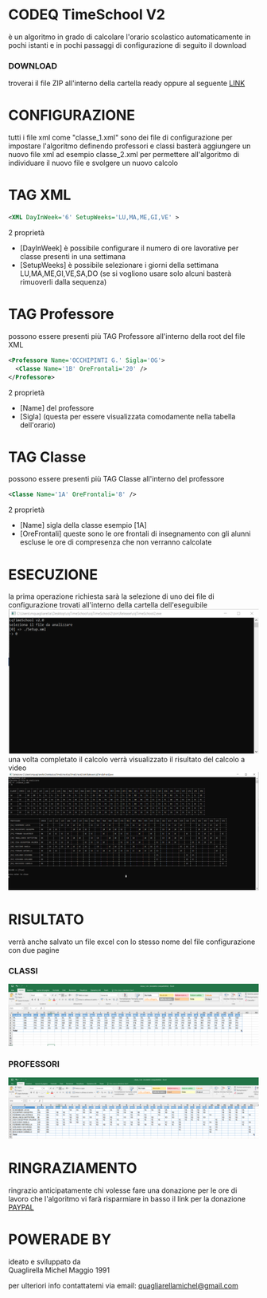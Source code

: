 # CODEQ TimeSchool V2
è un algoritmo in grado di calcolare l'orario scolastico automaticamente in pochi istanti 
e in pochi passaggi di configurazione
di seguito il download

### DOWNLOAD
troverai il file ZIP all'interno della cartella ready
oppure al seguente [LINK](https://github.com/quagliarellamichel/cqTimeSchool2/releases/download/v1.0/release_1.0.zip)

# CONFIGURAZIONE
tutti i file xml come "classe_1.xml" sono dei file di configurazione per impostare l'algoritmo 
definendo professori e classi
basterà aggiungere un nuovo file xml ad esempio classe_2.xml 
per permettere all'algoritmo di individuare il nuovo file e svolgere un nuovo calcolo

# TAG XML
```XML
<XML DayInWeek='6' SetupWeeks='LU,MA,ME,GI,VE' >
```
2 proprietà
- [DayInWeek] è possibile configurare il numero di ore lavorative per classe presenti in una settimana
- [SetupWeeks] è possibile selezionare i giorni della settimana LU,MA,ME,GI,VE,SA,DO (se si vogliono usare solo alcuni basterà rimuoverli dalla sequenza)

# TAG Professore
possono essere presenti più TAG Professore all'interno della root del file XML
```XML
<Professore Name='OCCHIPINTI G.' Sigla='OG'>
  <Classe Name='1B' OreFrontali='20' />
</Professore>
```
2 proprietà
- [Name] del professore
- [Sigla] (questa per essere visualizzata comodamente nella tabella dell'orario)
  
# TAG Classe
possono essere presenti più TAG Classe all'interno del professore
```XML
<Classe Name='1A' OreFrontali='8' />
```
2 proprietà
- [Name] sigla della classe esempio [1A]
- [OreFrontali] queste sono le ore frontali di insegnamento con gli alunni escluse le ore di compresenza che non verranno calcolate

# ESECUZIONE
la prima operazione richiesta sarà la selezione di uno dei file di configurazione trovati all'interno della cartella dell'eseguibile
![alt text](https://github.com/quagliarellamichel/cqTimeSchool2/blob/master/screen/s1.png?raw=true)
una volta completato il calcolo verrà visualizzato il risultato del calcolo a video
![alt text](https://github.com/quagliarellamichel/cqTimeSchool2/blob/master/screen/s2.png?raw=true)

# RISULTATO
verrà anche salvato un file excel con lo stesso nome del file configurazione con due pagine
### CLASSI
![alt text](https://github.com/quagliarellamichel/cqTimeSchool2/blob/master/screen/s3.png?raw=true)
### PROFESSORI
![alt text](https://github.com/quagliarellamichel/cqTimeSchool2/blob/master/screen/s4.png?raw=true)


# RINGRAZIAMENTO
ringrazio anticipatamente chi volesse fare una donazione 
per le ore di lavoro che l'algoritmo vi farà risparmiare
in basso il link per la donazione [PAYPAL](https://www.paypal.com/donate?hosted_button_id=4MAY2A7TYRCHW)

# POWERADE BY
ideato e sviluppato da  
  Quaglirella Michel
  Maggio 1991

per ulteriori info contattatemi via email: quagliarellamichel@gmail.com
